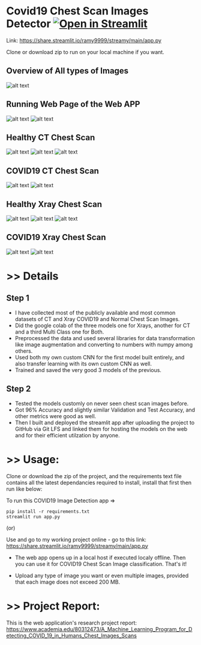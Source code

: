 # Covid19 Chest Scan Images Detector [![Open in Streamlit](https://static.streamlit.io/badges/streamlit_badge_black_white.svg)](https://share.streamlit.io/ramy9999/streamy/main/app.py)

Link: https://share.streamlit.io/ramy9999/streamy/main/app.py

Clone or download zip to run on your local machine if you want.

## Overview of All types of Images
![alt text](https://github.com/Ramy9999/streamy/blob/main/testy/CT%20and%20Xray%20snip.PNG)


## Running Web Page of the Web APP
![alt text](https://github.com/Ramy9999/streamy/blob/main/testy/xray%20streamy%201%20right.PNG)
![alt text](https://github.com/Ramy9999/streamy/blob/main/testy/xray%20streamy%202.PNG)


## Healthy CT Chest Scan 
![alt text](https://github.com/Ramy9999/streamy/blob/main/testy/ct%20streamy%201.PNG)
![alt text](https://github.com/Ramy9999/streamy/blob/main/testy/ct%20streamy%20Normal%201.PNG)
![alt text](https://github.com/Ramy9999/streamy/blob/main/testy/ct%20streamy%20Normal%202.PNG)

## COVID19 CT Chest Scan
![alt text](https://github.com/Ramy9999/streamy/blob/main/testy/ct%20streamy%20Covid19%202.PNG)
![alt text](https://github.com/Ramy9999/streamy/blob/main/testy/ct%20streamy%20Covid19%203.PNG)

## Healthy Xray Chest Scan
![alt text](https://github.com/Ramy9999/streamy/blob/main/testy/xray%20test%20streamy%201.PNG)
![alt text](https://github.com/Ramy9999/streamy/blob/main/testy/xray%20test%20streamy%202%20normal.PNG)
![alt text](https://github.com/Ramy9999/streamy/blob/main/testy/xray%20test%20streamy%203%20normal.PNG)

## COVID19 Xray Chest Scan
![alt text](https://github.com/Ramy9999/streamy/blob/main/testy/xray%20test%20streamy%201%20Covid19.PNG)
![alt text](https://github.com/Ramy9999/streamy/blob/main/testy/xray%20test%20streamy%202%20Covid19.PNG)


# >> Details
## Step 1
* I have collected most of the publicly available and most common datasets of CT and Xray COVID19 and Normal Chest Scan Images.
* Did the google colab of the three models one for Xrays, another for CT and a third Multi Class one for Both.
* Preprocessed the data and used several libraries for data transformation like image augmentation and converting to numbers with numpy among others.
* Used both my own custom CNN for the first model built entirely, and also transfer learning with its own custom CNN as well.
* Trained and saved the very good 3 models of the previous.

## Step 2
* Tested the models customly on never seen chest scan images before.
* Got 96% Accuracy and slightly similar Validation and Test Accuracy, and other metrics were good as well.
* Then I built and deployed the streamlit app after uploading the project to GitHub via Git LFS and linked them for hosting the models on the web and for their efficient utilzation by anyone.


# >> Usage: 

Clone or download the zip of the project, and the requirements text file contains all the latest dependancies required to install, install that first then run like below:

To run this COVID19 Image Detection app =>
```
pip install -r requirements.txt
streamlit run app.py
```

(or)

Use and go to my working project online - go to this link: https://share.streamlit.io/ramy9999/streamy/main/app.py

* The web app opens up in a local host if executed localy offline. Then you can use it for COVID19 Chest Scan Image classification. That's it!

* Upload any type of image you want or even multiple images, provided that each image does not exceed 200 MB.


# >> Project Report: 
This is the web application's research project report: https://www.academia.edu/80312473/A_Machine_Learning_Program_for_Detecting_COVID_19_in_Humans_Chest_Images_Scans 

